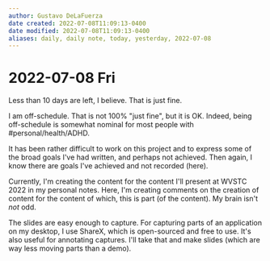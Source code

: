 ```yaml
---
author: Gustavo DeLaFuerza
date created: 2022-07-08T11:09:13-0400
date modified: 2022-07-08T11:09:13-0400
aliases: daily, daily note, today, yesterday, 2022-07-08
---
```


# 2022-07-08 Fri

Less than 10 days are left, I believe. That is just fine. 

I am off-schedule. That is not 100% "just fine", but it is OK. Indeed, being off-schedule is somewhat nominal for most people with #personal/health/ADHD. 

It has been rather difficult to work on this project and to express some of the broad goals I've had written, and perhaps not achieved. Then again, I know there are goals I've achieved and not recorded (here). 

Currently, I'm creating the content for the content I'll present at WVSTC 2022 in my personal notes. Here, I'm creating comments on the creation of content for the content of which, this is part (of the content). My brain isn't *not* odd.

The slides are easy enough to capture. For capturing parts of an application on my desktop, I use ShareX, which is open-sourced and free to use. It's also useful for annotating captures. I'll take that and make slides (which are way less moving parts than a demo).